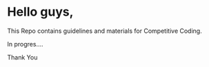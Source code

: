 # Hello guys,  

This Repo contains guidelines and materials for Competitive Coding.

In progres....

Thank You
